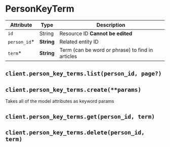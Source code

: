 # PersonKeyTerm

| Attribute | Type | Description |
| --------- | ---- | ----------- |
| `id`         | String     | Resource ID **Cannot be edited** |
| `person_id`* | **String** | Related entity ID |
| `term`*      | **String** | Term (can be word or phrase) to find in articles |

## `client.person_key_terms.list(person_id, page?)`

## `client.person_key_terms.create(**params)`

Takes all of the model attributes as keyword params

## `client.person_key_terms.get(person_id, term)`

## `client.person_key_terms.delete(person_id, term)`
